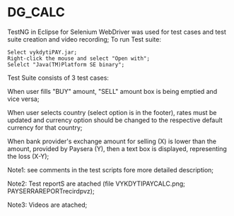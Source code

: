 # DG_CALC
TestNG in Eclipse for Selenium WebDriver was used for test cases and test suite creation and video recording;
To run Test suite:

    Select vykdytiPAY.jar;
    Right-click the mouse and select "Open with";
    Selelct "Java(TM)Platform SE binary";


Test Suite consists of 3 test cases:

When user fills "BUY" amount, "SELL" amount box is being emptied and vice versa;

When user selects country (select option is in the footer), rates must be updated and currency option should be changed to the respective default currency 
for that country; 

When bank provider's exchange amount for selling (X) is lower than the amount, provided by Paysera (Y), then a text box is displayed, representing the loss (X-Y); 

Note1: see comments in the test scripts fore more detailed description; 

Note2: Test reportS are atached (file VYKDYTIPAYCALC.png; PAYSERRAREPORTrecirdpvz);

Note3: Videos are atached;
